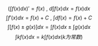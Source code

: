 


$$
\left( \int_{ }^{} f(x)dx  \right)' = f(x) ~,~ d \int_{ }^{} f(x)dx = f(x)dx  
$$
$$
\int f'(x)dx=f(x)+C~,~\int df(x)=f(x)+C
$$
$$
\int [f(x)\pm g(x)]dx=\int f(x)dx\pm  \int g(x)dx
$$
$$
\int kf(x)dx=k \int f(x)dx(k为常数)
$$

